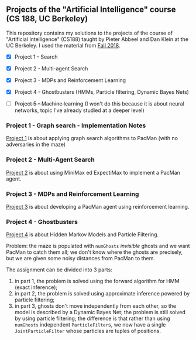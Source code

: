 ## Projects of the "Artificial Intelligence" course (CS 188, UC Berkeley)

This repository contains my solutions to the projects of the course 
of "Artificial Intelligence" (CS188) taught by Pieter Abbeel and Dan Klein
at the UC Berkeley. I used the material from 
[Fall 2018](https://inst.eecs.berkeley.edu/~cs188/fa18/).

- [x] Project 1 - Search
- [x] Project 2 - Multi-agent Search
- [x] Project 3 - MDPs and Reinforcement Learning 
- [x] Project 4 - Ghostbusters (HMMs, Particle filtering, Dynamic Bayes Nets)
- [ ] ~~Project 5 - Machine learning~~ (I won't do this because it is about neural networks, topic I've already studied at a deeper level)


### Project 1 - Graph search - Implementation Notes
[Project 1](https://inst.eecs.berkeley.edu/~cs188/fa18/project1.html) is about applying 
graph search algorithms to PacMan (with no adversaries in the maze)

### Project 2 - Multi-Agent Search
[Project 2](https://inst.eecs.berkeley.edu/~cs188/fa18/project2.html) is about using 
MiniMax ed ExpectiMax to implement a PacMan agent.

### Project 3 - MDPs and Reinforcement Learning
[Project 3](https://inst.eecs.berkeley.edu/~cs188/fa18/project3.html) is about developing 
a PacMan agent using reinforcement learning.

### Project 4 - Ghostbusters
[Project 4](https://inst.eecs.berkeley.edu/~cs188/fa18/project4.html) is about 
Hidden Markov Models and Particle Filtering.

Problem: the maze is populated with `numGhosts` _invisible_ ghosts and we want PacMan to
catch them all; we don't know where the ghosts are precisely, but we are given some noisy
distances from PacMan to them.

The assignment can be divided into 3 parts:
1. in part 1, the problem is solved using the forward algorithm for HMM (exact inference);
2. in part 2, the problem is solved using approximate inference powered by particle filtering;
3. in part 3, ghosts don't move independently from each other, so the model is described
   by a Dynamic Bayes Net; the problem is still solved by using particle filtering;
   the difference is that rather than using `numGhosts` independent `ParticleFilter`s,
   we now have a single `JointParticleFilter` whose particles are tuples of positions.